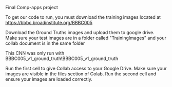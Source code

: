Final Comp-apps project


To get our code to run, you must download the training images located at https://bbbc.broadinstitute.org/BBBC005

Download the Ground Truths images and upload them to google drive. Make sure your test images are in a folder called "TrainingImages" and your collab document is in the same folder

This CNN was only run with BBBC005_v1_ground_truth\BBBC005_v1_ground_truth

Run the first cell to give Collab access to your Google Drive.
Make sure your images are visible in the files section of Colab.
Run the second cell and ensure your images are loaded correctly.

